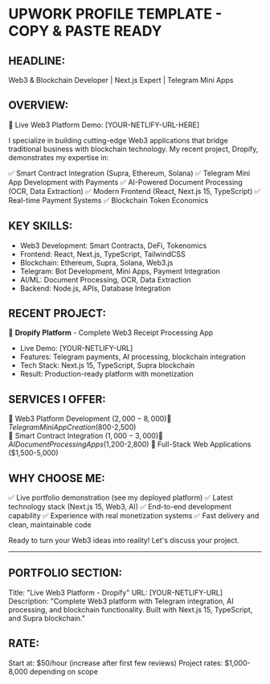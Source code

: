 # UPWORK PROFILE TEMPLATE - COPY & PASTE READY

## HEADLINE:
Web3 & Blockchain Developer | Next.js Expert | Telegram Mini Apps

## OVERVIEW:
🚀 Live Web3 Platform Demo: [YOUR-NETLIFY-URL-HERE]

I specialize in building cutting-edge Web3 applications that bridge traditional business with blockchain technology. My recent project, Dropify, demonstrates my expertise in:

✅ Smart Contract Integration (Supra, Ethereum, Solana)
✅ Telegram Mini App Development with Payments
✅ AI-Powered Document Processing (OCR, Data Extraction)
✅ Modern Frontend (React, Next.js 15, TypeScript)
✅ Real-time Payment Systems
✅ Blockchain Token Economics

## KEY SKILLS:
- Web3 Development: Smart Contracts, DeFi, Tokenomics
- Frontend: React, Next.js, TypeScript, TailwindCSS  
- Blockchain: Ethereum, Supra, Solana, Web3.js
- Telegram: Bot Development, Mini Apps, Payment Integration
- AI/ML: Document Processing, OCR, Data Extraction
- Backend: Node.js, APIs, Database Integration

## RECENT PROJECT:
🎯 **Dropify Platform** - Complete Web3 Receipt Processing App
- Live Demo: [YOUR-NETLIFY-URL]
- Features: Telegram payments, AI processing, blockchain integration
- Tech Stack: Next.js 15, TypeScript, Supra blockchain
- Result: Production-ready platform with monetization

## SERVICES I OFFER:
💼 Web3 Platform Development ($2,000-8,000)
💼 Telegram Mini App Creation ($800-2,500)  
💼 Smart Contract Integration ($1,000-3,000)
💼 AI Document Processing Apps ($1,200-2,800)
💼 Full-Stack Web Applications ($1,500-5,000)

## WHY CHOOSE ME:
✅ Live portfolio demonstration (see my deployed platform)
✅ Latest technology stack (Next.js 15, Web3, AI)
✅ End-to-end development capability
✅ Experience with real monetization systems
✅ Fast delivery and clean, maintainable code

Ready to turn your Web3 ideas into reality! Let's discuss your project.

---

## PORTFOLIO SECTION:
Title: "Live Web3 Platform - Dropify"
URL: [YOUR-NETLIFY-URL]
Description: "Complete Web3 platform with Telegram integration, AI processing, and blockchain functionality. Built with Next.js 15, TypeScript, and Supra blockchain."

## RATE:
Start at: $50/hour (increase after first few reviews)
Project rates: $1,000-8,000 depending on scope
